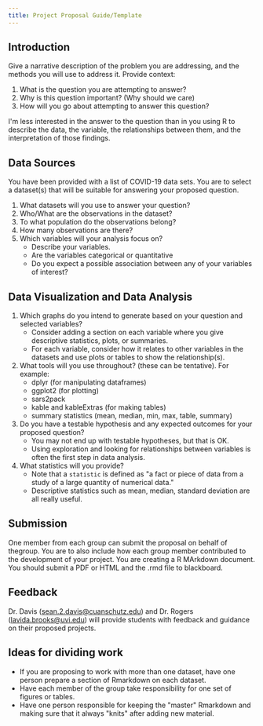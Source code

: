 ```yaml
---
title: Project Proposal Guide/Template
---
```


## Introduction

Give a narrative description of the problem you are addressing, and the
methods you will use to address it. Provide context:

1.  What is the question you are attempting to answer?
2.  Why is this question important? (Why should we care)
3.  How will you go about attempting to answer this question?

I'm less interested in the answer to the question than in you using R to describe the data, the variable, the relationships between them, and the interpretation of those findings.

## Data Sources

You have been provided with a list of COVID-19 data sets. You are to
select a dataset(s) that will be suitable for answering your proposed
question.

1.  What datasets will you use to answer your question?
2.  Who/What are the observations in the dataset?
3.  To what population do the observations belong?
4.  How many observations are there?
5.  Which variables will your analysis focus on?
    - Describe your variables.
    - Are the variables categorical or quantitative
    - Do you expect a possible association between any of your variables of interest?

## Data Visualization and Data Analysis

1.  Which graphs do you intend to generate based on your question and
    selected variables?
    - Consider adding a section on each variable where you give descriptive statistics, plots, or summaries.
    - For each variable, consider how it relates to other variables in the datasets and use plots or tables to show the relationship(s).
2.  What tools will you use throughout? (these can be tentative). For example:
    - dplyr (for manipulating dataframes)
    - ggplot2 (for plotting)
    - sars2pack
    - kable and kableExtras (for making tables)
    - summary statistics (mean, median, min, max, table, summary)
3.  Do you have a testable hypothesis and any expected outcomes for your
    proposed question?
    - You may not end up with testable hypotheses, but that is OK.
    - Using exploration and looking for relationships between variables is often the first step in data analysis.
4.  What statistics will you provide?
    - Note that a `statistic` is defined as "a fact or piece of data from a study of a large quantity of numerical data."
    - Descriptive statistics such as mean, median, standard deviation are all really useful.

## Submission

One member from each group can submit the proposal on behalf of thegroup. You are to also include how each group member contributed to the development of your project. You are creating a R MArkdown document. You should submit a PDF or HTML and the .rmd file to blackboard.

## Feedback

Dr. Davis (<sean.2.davis@cuanschutz.edu>) and Dr. Rogers
(<lavida.brooks@uvi.edu>) will provide students with feedback and guidance on their proposed projects.

## Ideas for dividing work

- If you are proposing to work with more than one dataset, have one person prepare a section of Rmarkdown on each dataset.
- Have each member of the group take responsibility for one set of figures or tables.
- Have one person responsible for keeping the "master" Rmarkdown and making sure that it always "knits" after adding new material.
